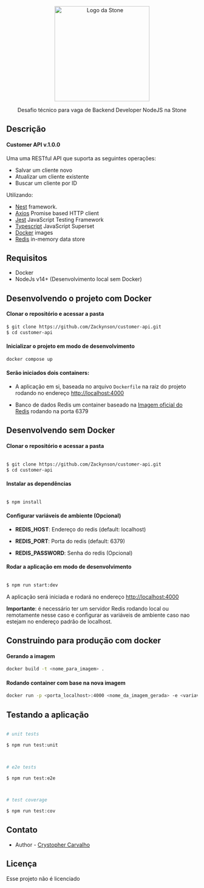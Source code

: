 ﻿<p  align="center">
	<a  href="http://nestjs.com/"  target="blank">
		<img src="https://upload.wikimedia.org/wikipedia/commons/c/c9/Stone_pagamentos.png"  width="250"  alt="Logo da Stone" />
	</a></p>

<p  align="center">Desafio técnico para vaga de Backend Developer NodeJS na Stone</p>


## Descrição

#### Customer API v.1.0.0

Uma uma RESTful API que suporta as seguintes operações:

- Salvar um cliente novo
- Atualizar um cliente existente
- Buscar um cliente por ID

Utilizando:
- [Nest](https://github.com/nestjs/nest) framework.
- [Axios](https://axios-http.com/) Promise based HTTP client
- [Jest](https://jestjs.io/) JavaScript Testing Framework
- [Typescript](https://www.typescriptlang.org/) JavaScript Superset
- [Docker](https://www.docker.com/) images
- [Redis](https://redis.io/) in-memory data store

## Requisitos

- Docker
- NodeJs v14+ (Desenvolvimento local sem Docker)
  
## Desenvolvendo o projeto com Docker
#### Clonar o repositório e acessar a pasta

```bash
$ git clone https://github.com/Zackynson/customer-api.git
$ cd customer-api
```

#### Inicializar o projeto em modo de desenvolvimento
```bash
docker compose up
```

#### Serão iniciados dois containers:

- A aplicação em si, baseada no arquivo `Dockerfile` na raiz do projeto rodando no endereço [http://localhost:4000](http://localhost:4000)

- Banco de dados Redis um container baseado na [Imagem oficial do Redis](https://hub.docker.com/_/redis) rodando na porta 6379

## Desenvolvendo sem Docker

#### Clonar o repositório e acessar a pasta

```bash

$ git clone https://github.com/Zackynson/customer-api.git
$ cd customer-api

```
  
#### Instalar as dependências

```bash

$ npm install 

```

#### Configurar variáveis de ambiente (Opcional)

- **REDIS_HOST**: Endereço do redis (default: localhost)

- **REDIS_PORT**: Porta do redis (default: 6379)

- **REDIS_PASSWORD**: Senha do redis (Opcional)

#### Rodar a aplicação em modo de desenvolvimento

```bash

$ npm run start:dev

```

A aplicação será iniciada e rodará no endereço [http://localhost:4000](http://localhost:4000)

**Importante**: é necessário ter um servidor Redis rodando local ou remotamente nesse caso e configurar as variáveis de ambiente caso nao estejam no endereço padrão de localhost.

## Construindo para produção com docker

#### Gerando a imagem
 
```bash
docker build -t <nome_para_imagem> . 
```

#### Rodando container com base na nova imagem
 
```bash
docker run -p <porta_localhost>:4000 <nome_da_imagem_gerada> -e <variaveis_ambiente>
```

## Testando a aplicação

```bash

# unit tests

$ npm run test:unit

  

# e2e tests

$ npm run test:e2e

  

# test coverage

$ npm run test:cov

```

## Contato

- Author - [Crystopher Carvalho](https://github.com/Zackynson)

## Licença
 
Esse projeto não é licenciado
